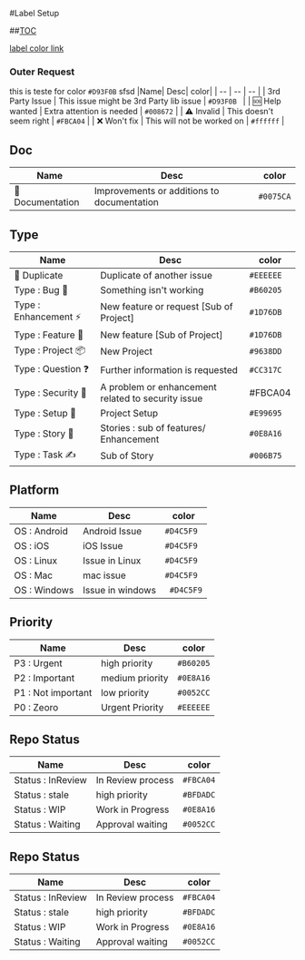 
#Label Setup

##[TOC]()

[label color link](https://github.com/ManageIQ/guides/blob/master/labels.md)

### Outer Request  
 this is teste for color `#D93F0B` sfsd
|Name| Desc| color| 
| -- | -- | -- |
| 3rd Party Issue | This issue might be 3rd Party lib issue | `#D93F0B ` | 
| :sos: Help wanted | Extra attention is needed | `#008672` |
| :warning: Invalid | This doesn't seem right | `#FBCA04` |
| :x:  Won't fix | This will not be worked on | `#ffffff` |

## Doc 
|Name| Desc| color| 
| -- | -- | -- |
|:book:  Documentation | Improvements or additions to documentation | `#0075CA` |


## Type 
|Name| Desc| color| 
| -- | -- | -- |
| :repeat:  Duplicate | Duplicate of another issue | 	`#EEEEEE` |
| Type : Bug :lady_beetle: | Something isn't working | `#B60205` |
| Type : Enhancement :zap: | New feature or request [Sub of Project] |  `#1D76DB`|
| Type : Feature :rocket:  | New feature  [Sub of Project] |  `#1D76DB`|
| Type : Project :package: | New Project | `#9638DD` |
| Type : Question :question: | Further information is requested | `#CC317C` |
| Type :  Security :closed_lock_with_key: |  A problem or enhancement related to security issue | #FBCA04 |
| Type : Setup :seedling: | Project Setup | `#E99695` |
| Type : Story :bookmark_tabs: | Stories : sub of features/ Enhancement | `#0E8A16` |
| Type : Task :writing_hand: | Sub of Story | `#006B75`|

## Platform 
|Name| Desc| color| 
| -- | -- | -- |
| OS : Android | Android Issue | `#D4C5F9` |
| OS : iOS | iOS Issue | `#D4C5F9` |
| OS : Linux | Issue in Linux | `#D4C5F9` | 
| OS : Mac | mac issue | `#D4C5F9` |
| OS : Windows | Issue in windows | ` #D4C5F9` |


## Priority 
|Name| Desc| color| 
| -- | -- | -- |
| P3 : Urgent | high priority |  `#B60205` | 
| P2 : Important | medium priority |  `#0E8A16` | 
| P1 : Not important | low priority |  `#0052CC` | 
| P0 : Zeoro | Urgent Priority |  `#EEEEEE` | 



##  Repo Status 
|Name| Desc| color| 
| -- | -- | -- |
| Status : InReview | In Review process  |  `#FBCA04` | 
| Status : stale | high priority |  `#BFDADC` | 
| Status : WIP | Work in Progress |  `#0E8A16` | 
| Status : Waiting  | Approval waiting |  `#0052CC` | 

##  Repo Status 
|Name| Desc| color| 
| -- | -- | -- |
| Status : InReview | In Review process  |  `#FBCA04` | 
| Status : stale | high priority |  `#BFDADC` | 
| Status : WIP | Work in Progress |  `#0E8A16` | 
| Status : Waiting  | Approval waiting |  `#0052CC` | 




